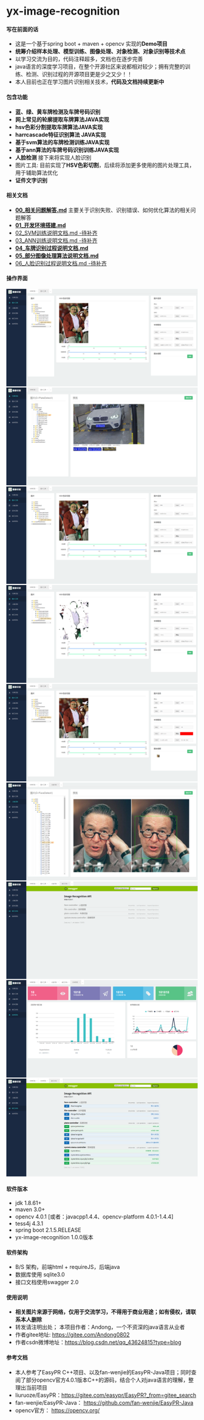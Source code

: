 # yx-image-recognition

#### 写在前面的话
- 这是一个基于spring boot + maven + opencv 实现的**Demo项目**
- **统筹介绍样本处理、模型训练、图像处理、对象检测、对象识别等技术点**
- 以学习交流为目的，代码注释超多，文档也在逐步完善
- java语言的深度学习项目，在整个开源社区来说都相对较少；拥有完整的训练、检测、识别过程的开源项目更是少之又少！！
- 本人目前也正在学习图片识别相关技术，**代码及文档持续更新中**



#### 包含功能
- **蓝、绿、黄车牌检测及车牌号码识别**
- **网上常见的轮廓提取车牌算法JAVA实现**
- **hsv色彩分割提取车牌算法JAVA实现**
- **harrcascade特征识别算法 JAVA实现**
- **基于svm算法的车牌检测训练JAVA实现**
- **基于ann算法的车牌号码识别训练JAVA实现**
- **人脸检测**  接下来将实现人脸识别
- 图片工具: 目前实现了**HSV色彩切割**，后续将添加更多使用的图片处理工具，用于辅助算法优化
- **证件文字识别**


#### 相关文档
- **[00_相关问题解答.md](./doc/00_相关问题解答.md)**
主要关于识别失败、识别错误、如何优化算法的相关问题解答
- **[01_开发环境搭建.md](./doc/01_开发环境搭建.md)**
- [02_SVM训练说明文档.md -待补齐](./doc/02_SVM训练说明文档.md)
- [03_ANN训练说明文档.md -待补齐](./doc/03_ANN训练说明文档.md)
- **[04_车牌识别过程说明文档.md](./doc/04_车牌识别过程说明文档.md)**
- **[05_部分图像处理算法说明文档.md](./doc/05_车牌识别部分算法说明文档.md)**
- [06_人脸识别过程说明文档.md -待补齐](./doc/06_人脸识别过程说明文档.md)


#### 操作界面

![20220602115323.png](./doc/pic/readMe/20220602115323.png)
![20220602115307.png](./doc/pic/readMe/20220602115307.png)
![微信截图_20220602115428.png](./doc/pic/readMe/微信截图_20220602115428.png)
![微信截图_20220602115448.png](./doc/pic/readMe/微信截图_20220602115448.png)
![微信截图_20220602115516.png](./doc/pic/readMe/微信截图_20220602115516.png)
![微信截图_20220602115538.png](./doc/pic/readMe/微信截图_20220602115538.png)
![微信截图_20220602115547.png](./doc/pic/readMe/微信截图_20220602115547.png)
![微信截图_20220602115557.png](./doc/pic/readMe/微信截图_20220602115557.png)
![img.png](./doc/pic/readMe/img.png)
#### 软件版本
- jdk 1.8.61+
- maven 3.0+
- opencv 4.0.1 [或者：javacpp1.4.4、opencv-platform 4.0.1-1.4.4]
- tess4j 4.3.1
- spring boot 2.1.5.RELEASE
- yx-image-recognition 1.0.0版本

#### 软件架构
- B/S 架构，前端html + requireJS，后端java
- 数据库使用 sqlite3.0
- 接口文档使用swagger 2.0

#### 使用说明

- **相关图片来源于网络，仅用于交流学习，不得用于商业用途；如有侵权，请联系本人删除**
- 转发请注明出处； 本项目作者：Andong，一个不资深的java语言从业者
- 作者gitee地址: https://gitee.com/Andong0802
- 作者csdn微博地址：https://blog.csdn.net/qq_43624815?type=blog

#### 参考文档
- 本人参考了EasyPR C++项目、以及fan-wenjie的EasyPR-Java项目；同时查阅了部分opencv官方4.0.1版本C++的源码，结合个人对java语言的理解，整理出当前项目
- liuruoze/EasyPR：https://gitee.com/easypr/EasyPR?_from=gitee_search
- fan-wenjie/EasyPR-Java： https://github.com/fan-wenjie/EasyPR-Java
- opencv官方： https://opencv.org/

